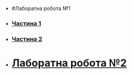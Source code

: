 * #Лаборатна робота №1
* ### [Частина 1](https://hok405.github.io/Computer_Graphics_And_Multimedia/lab1/index1.html)
* ### [Частина 2](https://hok405.github.io/Computer_Graphics_And_Multimedia/lab1/index2.html)

* # [Лаборатна робота №2](https://hok405.github.io/Computer_Graphics_And_Multimedia/lab2)
